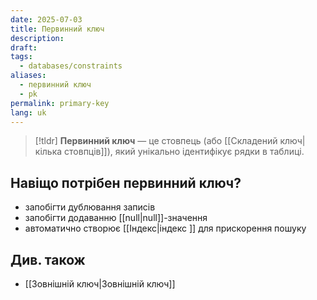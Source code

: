 ```yaml
---
date: 2025-07-03
title: Первинний ключ
description: 
draft: 
tags:
  - databases/constraints
aliases:
  - первинний ключ
  - pk
permalink: primary-key
lang: uk
---
```


> [!tldr]
> **Первинний ключ** — це стовпець (або [[Складений ключ|кілька стовпців]]), який унікально ідентифікує рядки в таблиці.

##  Навіщо потрібен первинний ключ?

- запобігти дублювання записів
- запобігти додаванню [[null|null]]-значення
- автоматично створює [[Індекс|індекс ]] для прискорення пошуку

## Див. також

- [[Зовнішній ключ|Зовнішній ключ]]